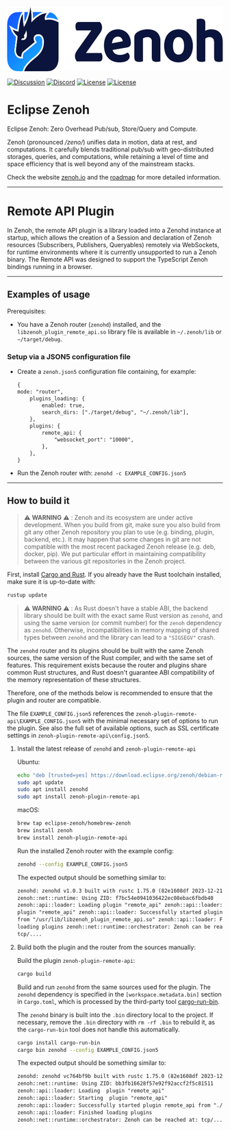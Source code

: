 <img src="https://raw.githubusercontent.com/eclipse-zenoh/zenoh/main/zenoh-dragon.png" height="150">

[![Discussion](https://img.shields.io/badge/discussion-on%20github-blue)](https://github.com/eclipse-zenoh/roadmap/discussions)
[![Discord](https://img.shields.io/badge/chat-on%20discord-blue)](https://discord.gg/2GJ958VuHs)
[![License](https://img.shields.io/badge/License-EPL%202.0-blue)](https://choosealicense.com/licenses/epl-2.0/)
[![License](https://img.shields.io/badge/License-Apache%202.0-blue.svg)](https://opensource.org/licenses/Apache-2.0)

# Eclipse Zenoh

Eclipse Zenoh: Zero Overhead Pub/sub, Store/Query and Compute.

Zenoh (pronounced _/zeno/_) unifies data in motion, data at rest, and computations. It carefully blends traditional pub/sub with geo-distributed storages, queries, and computations, while retaining a level of time and space efficiency that is well beyond any of the mainstream stacks.

Check the website [zenoh.io](http://zenoh.io) and the [roadmap](https://github.com/eclipse-zenoh/roadmap) for more detailed information.

-------------------------------

# Remote API Plugin

In Zenoh, the remote API plugin is a library loaded into a Zenohd instance at startup, which allows the creation of a Session and declaration of Zenoh resources (Subscribers, Publishers, Queryables) remotely via WebSockets, for runtime environments where it is currently unsupported to run a Zenoh binary.
The Remote API was designed to support the TypeScript Zenoh bindings running in a browser.

-------------------------------

## **Examples of usage**

Prerequisites:

- You have a Zenoh router (`zenohd`) installed, and the `libzenoh_plugin_remote_api.so` library file is available in `~/.zenoh/lib` or `~/target/debug`.

### **Setup via a JSON5 configuration file**

- Create a `zenoh.json5` configuration file containing, for example:

    ```json5
    {
    mode: "router",
        plugins_loading: {
            enabled: true,
            search_dirs: ["./target/debug", "~/.zenoh/lib"],
        },
        plugins: {
            remote_api: {
                "websocket_port": "10000",
            },
        },
    }

    ```

- Run the Zenoh router with: `zenohd -c EXAMPLE_CONFIG.json5`

-------------------------------

## How to build it

> :warning: **WARNING** :warning: : Zenoh and its ecosystem are under active development. When you build from git, make sure you also build from git any other Zenoh repository you plan to use (e.g. binding, plugin, backend, etc.). It may happen that some changes in git are not compatible with the most recent packaged Zenoh release (e.g. deb, docker, pip). We put particular effort in maintaining compatibility between the various git repositories in the Zenoh project.

First, install [Cargo and Rust](https://doc.rust-lang.org/cargo/getting-started/installation.html). If you already have the Rust toolchain installed, make sure it is up-to-date with:

```bash
rustup update
```

> :warning: **WARNING** :warning: : As Rust doesn't have a stable ABI, the backend library should be
built with the exact same Rust version as `zenohd`, and using the same version (or commit number) for the `zenoh` dependency as `zenohd`.
Otherwise, incompatibilities in memory mapping of shared types between `zenohd` and the library can lead to a `"SIGSEGV"` crash.

The `zenohd` router and its plugins should be built with the same Zenoh sources,
the same version of the Rust compiler, and with the same set of features. This
requirement exists because the router and plugins share common Rust structures,
and Rust doesn't guarantee ABI compatibility of the memory representation of
these structures.

Therefore, one of the methods below is recommended to ensure that the plugin and
router are compatible.

The file `EXAMPLE_CONFIG.json5` references the
`zenoh-plugin-remote-api\EXAMPLE_CONFIG.json5` with the minimal necessary set of
options to run the plugin. See also the full set of available options, such as SSL
certificate settings in `zenoh-plugin-remote-api\config.json5`.

1. Install the latest release of `zenohd` and `zenoh-plugin-remote-api`

   Ubuntu:

   ```sh
   echo "deb [trusted=yes] https://download.eclipse.org/zenoh/debian-repo/ /" | sudo tee -a /etc/apt/sources.list.d/zenoh.list > /dev/null
   sudo apt update
   sudo apt install zenohd
   sudo apt install zenoh-plugin-remote-api
   ```

   macOS:

   ```sh
   brew tap eclipse-zenoh/homebrew-zenoh
   brew install zenoh
   brew install zenoh-plugin-remote-api
   ```

   Run the installed Zenoh router with the example config:

   ```sh
   zenohd --config EXAMPLE_CONFIG.json5
   ```

   The expected output should be something similar to:

   ```txt
   zenohd: zenohd v1.0.3 built with rustc 1.75.0 (82e1608df 2023-12-21)
   zenoh::net::runtime: Using ZID: f7bc54e0941036422ec08ebac6fbdb40
   zenoh::api::loader: Loading plugin "remote_api" zenoh::api::loader: Starting
   plugin "remote_api" zenoh::api::loader: Successfully started plugin remote_api
   from "/usr/lib/libzenoh_plugin_remote_api.so" zenoh::api::loader: Finished
   loading plugins zenoh::net::runtime::orchestrator: Zenoh can be reached at:
   tcp/....
   ```

2. Build both the plugin and the router from the sources manually:

   Build the plugin `zenoh-plugin-remote-api`:

   ```sh
   cargo build
   ```

   Build and run `zenohd` from the same sources used for the plugin. The
   `zenohd` dependency is specified in the `[workspace.metadata.bin]` section in
   `Cargo.toml`, which is processed by the third-party tool
   [cargo-run-bin](https://crates.io/crates/cargo-run-bin).

   The `zenohd` binary is built into the `.bin` directory local to the project.
   If necessary, remove the `.bin` directory with `rm -rf .bin` to rebuild it,
   as the `cargo-run-bin` tool does not handle this automatically.

   ```sh
   cargo install cargo-run-bin
   cargo bin zenohd --config EXAMPLE_CONFIG.json5
   ```

   The expected output should be something similar to:

   ```txt
   zenohd: zenohd vc764bf9b built with rustc 1.75.0 (82e1608df 2023-12-21)
   zenoh::net::runtime: Using ZID: bb3fb16628f57e92f92accf2f5c81511
   zenoh::api::loader: Loading  plugin "remote_api"
   zenoh::api::loader: Starting  plugin "remote_api"
   zenoh::api::loader: Successfully started plugin remote_api from "./target/debug\\zenoh_plugin_remote_api.dll"
   zenoh::api::loader: Finished loading plugins
   zenoh::net::runtime::orchestrator: Zenoh can be reached at: tcp/...
   ```
